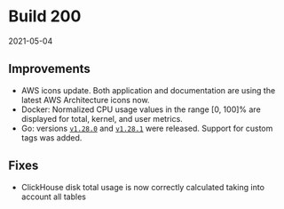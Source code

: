 # Build 200

2021-05-04

## Improvements

- AWS icons update. Both application and documentation are using the latest AWS Architecture icons now.
- Docker: Normalized CPU usage values in the range [0, 100]% are displayed for total, kernel, and user metrics.
- Go: versions [`v1.28.0`](https://github.com/instana/go-sensor/releases/tag/v1.28.0) and [`v1.28.1`](https://github.com/instana/go-sensor/releases/tag/v1.28.1) were released. Support for custom tags was added.

## Fixes

- ClickHouse disk total usage is now correctly calculated taking into account all tables
